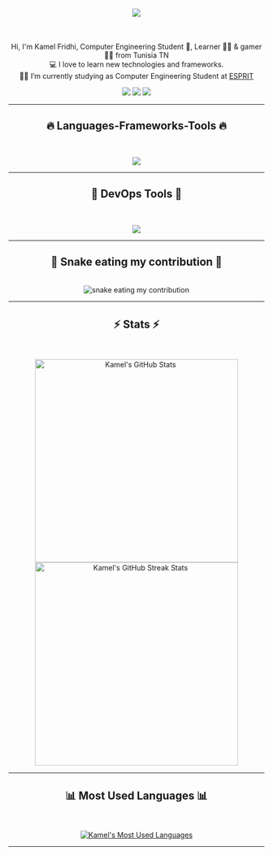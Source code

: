 <h1 align="center">
  <a href="https://git.io/typing-svg">
    <img src="https://readme-typing-svg.herokuapp.com/?lines=Hi+There!+👋;+Myself+Kamel+Fridhi!;&center=true&size=30">
  </a>
</h1>
<br>
<p align="center">
  Hi, I'm Kamel Fridhi, Computer Engineering Student 🥷,  Learner 👨‍💻 & gamer 🦸‍♂️ from Tunisia TN
  <br>
  💻 I love to learn new technologies and frameworks.
  <br>
  🧑‍💼 I’m currently studying as Computer Engineering Student at <a href="https://esprit.tn">ESPRIT</a>
  <br>
</p>
<div align="center"> 
  <a href="https://discord.com" target="_blank"><img src="https://img.shields.io/badge/Discord-7289DA?style=for-the-badge&logo=discord&logoColor=white" target="_blank"></a> 
  <a href="mailto:kamel.fridhi@gmail.com"><img src="https://img.shields.io/badge/-Gmail-%23333?style=for-the-badge&logo=gmail&logoColor=white" target="_blank"></a>
  <a href="https://in.linkedin.com/in/kamelfridhi" target="_blank"><img src="https://img.shields.io/badge/-LinkedIn-%230077B5?style=for-the-badge&logo=linkedin&logoColor=white" target="_blank"></a> 
</div>

<hr>
<h2 align="center">🔥 Languages-Frameworks-Tools 🔥</h2>
<br>
<p align="center">
  <a href="https://skillicons.dev">
    <img src="https://skillicons.dev/icons?i=html,css,tailwind,bootstrap,sass,php,laravel,symfony,spring,angular,react,nodejs,nestjs,dotnet,java,c,cpp,cs,js,python,mysql,mongodb,linux,vscode,docker,github,git,jira" />
  </a>
</p>

<hr>
<h2 align="center">🔧 DevOps Tools 🔧</h2>
<br>
<p align="center">
  <a href="https://skillicons.dev">
    <img src="https://skillicons.dev/icons?i=jenkins,grafana,prometheus,sonarqube,nexus,dockerhub" />
  </a>
</p>

<hr>
<h2 align="center">🐍 Snake eating my contribution 🐍</h2>
<br>
<div align="center">
  <img alt="snake eating my contribution" src="https://github.com/kamelfridhi/kamelfridhi/blob/output/github-contribution-grid-snake.svg">
</div>

<hr>
<h2 align="center">⚡ Stats ⚡</h2>
<br>
<p align="center">
  <a href="https://github.com/anuraghazra/github-readme-stats" title="Go to Source">
    <img width="400" src="https://github-readme-stats.vercel.app/api?username=kamelfridhi&show_icons=true&theme=react&hide_border=true&count_private=true" alt="Kamel's GitHub Stats" />
  </a>
  <a href="https://github.com/anuraghazra/github-readme-stats" title="Go to Source">
    <img width="400" src="https://github-readme-streak-stats.herokuapp.com/?user=kamelfridhi&theme=react&hide_border=true" alt="Kamel's GitHub Streak Stats" />
  </a>
</p>

<hr>
<h2 align="center">📊 Most Used Languages 📊</h2>
<br>
<p align="center">
  <a href="https://github.com/anuraghazra/github-readme-stats">
    <img src="https://github-readme-stats.vercel.app/api/top-langs/?username=kamelfridhi&layout=compact&theme=react&hide_border=true" alt="Kamel's Most Used Languages" />
  </a>
</p>

<hr>
